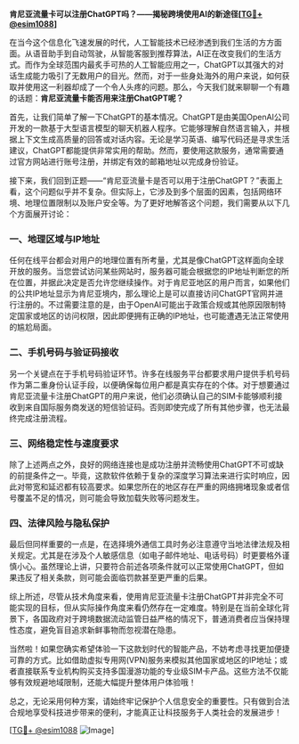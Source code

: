 **肯尼亚流量卡可以注册ChatGPT吗？——揭秘跨境使用AI的新途径[[TG💪+ @esim1088](https://t.me/s/esim1088)]**

在当今这个信息化飞速发展的时代，人工智能技术已经渗透到我们生活的方方面面。从语音助手到自动驾驶，从智能客服到推荐算法，AI正在改变我们的生活方式。而作为全球范围内最炙手可热的人工智能应用之一，ChatGPT以其强大的对话生成能力吸引了无数用户的目光。然而，对于一些身处海外的用户来说，如何获取并使用这一利器却成了一个令人头疼的问题。那么，今天我们就来聊聊一个有趣的话题：**肯尼亚流量卡能否用来注册ChatGPT呢？**

首先，让我们简单了解一下ChatGPT的基本情况。ChatGPT是由美国OpenAI公司开发的一款基于大型语言模型的聊天机器人程序。它能够理解自然语言输入，并根据上下文生成高质量的回答或对话内容。无论是学习英语、编写代码还是寻求生活建议，ChatGPT都能提供非常实用的帮助。然而，要使用这款服务，通常需要通过官方网站进行账号注册，并绑定有效的邮箱地址以完成身份验证。

接下来，我们回到正题——“肯尼亚流量卡是否可以用于注册ChatGPT？”表面上看，这个问题似乎并不复杂。但实际上，它涉及到多个层面的因素，包括网络环境、地理位置限制以及账户安全等。为了更好地解答这个问题，我们需要从以下几个方面展开讨论：

### 一、地理区域与IP地址

任何在线平台都会对用户的地理位置有所考量，尤其是像ChatGPT这样面向全球开放的服务。当您尝试访问某些网站时，服务器可能会根据您的IP地址判断您的所在位置，并据此决定是否允许您继续操作。对于肯尼亚地区的用户而言，如果他们的公共IP地址显示为肯尼亚境内，那么理论上是可以直接访问ChatGPT官网并进行注册的。不过需要注意的是，由于OpenAI可能出于政策合规或其他原因限制特定国家或地区的访问权限，因此即便拥有正确的IP地址，也可能遭遇无法正常使用的尴尬局面。

### 二、手机号码与验证码接收

另一个关键点在于手机号码验证环节。许多在线服务平台都要求用户提供手机号码作为第二重身份认证手段，以便确保每位用户都是真实存在的个体。对于想要通过肯尼亚流量卡注册ChatGPT的用户来说，他们必须确认自己的SIM卡能够顺利接收到来自国际服务商发送的短信验证码。否则即使完成了所有其他步骤，也无法最终完成注册流程。

### 三、网络稳定性与速度要求

除了上述两点之外，良好的网络连接也是成功注册并流畅使用ChatGPT不可或缺的前提条件之一。毕竟，这款软件依赖于复杂的深度学习算法来进行实时响应，因此对带宽和延迟都有较高要求。如果您所在的地区存在严重的网络拥堵现象或者信号覆盖不足的情况，则可能会导致加载失败等问题发生。

### 四、法律风险与隐私保护

最后但同样重要的一点是，在选择境外通信工具时务必注意遵守当地法律法规及相关规定。尤其是在涉及个人敏感信息（如电子邮件地址、电话号码）时更要格外谨慎小心。虽然理论上讲，只要符合前述各项条件就可以正常使用ChatGPT，但如果违反了相关条款，则可能会面临罚款甚至更严重的后果。

综上所述，尽管从技术角度来看，使用肯尼亚流量卡注册ChatGPT并非完全不可能实现的目标，但从实际操作角度来看仍然存在一定难度。特别是在当前全球化背景下，各国政府对于跨境数据流动监管日益严格的情况下，普通消费者应当保持理性态度，避免盲目追求新鲜事物而忽视潜在隐患。

当然啦！如果您确实希望体验一下这款划时代的智能产品，不妨考虑寻找更加便捷可靠的方式。比如借助虚拟专用网(VPN)服务来模拟其他国家或地区的IP地址；或者直接联系专业机构购买支持多国漫游功能的专业级SIM卡产品。这些方法不仅能够有效规避地域限制，还能大幅提升整体用户体验哦！

总之，无论采用何种方案，请始终牢记保护个人信息安全的重要性。只有做到合法合规地享受科技进步带来的便利，才能真正让科技服务于人类社会的发展进步！

[[TG💪+ @esim1088](https://t.me/s/esim1088) ![Image](https://i.postimg.cc/4NQfJmqS/Snipaste-2025-05-13-00-14-12.png)]